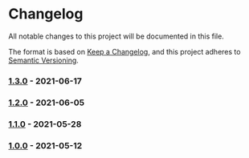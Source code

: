 # Changelog

All notable changes to this project will be documented in this file.

The format is based on [Keep a Changelog](https://keepachangelog.com/en/1.0.0/),
and this project adheres to [Semantic Versioning](https://semver.org/spec/v2.0.0.html).

### [1.3.0] - 2021-06-17

### [1.2.0] - 2021-06-05

### [1.1.0] - 2021-05-28

### [1.0.0] - 2021-05-12

[1.3.0]: https://github.com/aurora-is-near/aurora-engine/compare/1.2.0...1.3.0
[1.2.0]: https://github.com/aurora-is-near/aurora-engine/compare/1.1.0...1.2.0
[1.1.0]: https://github.com/aurora-is-near/aurora-engine/compare/1.0.0...1.1.0
[1.0.0]: https://github.com/aurora-is-near/aurora-engine/tree/1.0.0
